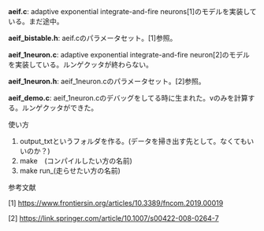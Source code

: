 **aeif.c**: adaptive exponential integrate-and-fire neurons[1]のモデルを実装している。まだ途中。

**aeif_bistable.h**: aeif.cのパラメータセット。[1]参照。

**aeif_1neuron.c**: adaptive exponential integrate-and-fire neuron[2]のモデルを実装している。ルンゲクッタが終わらない。

**aeif_1neuron.h**: aeif_1neuron.cのパラメータセット。[2]参照。

**aeif_demo.c**: aeif_1neuron.cのデバッグをしてる時に生まれた。vのみを計算する。ルンゲクッタができた。

使い方

1. output_txtというフォルダを作る。(データを掃き出す先として。なくてもいいのか？)
2. make　(コンパイルしたい方の名前)
3. make run_(走らせたい方の名前)

参考文献

[1] https://www.frontiersin.org/articles/10.3389/fncom.2019.00019

[2] https://link.springer.com/article/10.1007/s00422-008-0264-7
